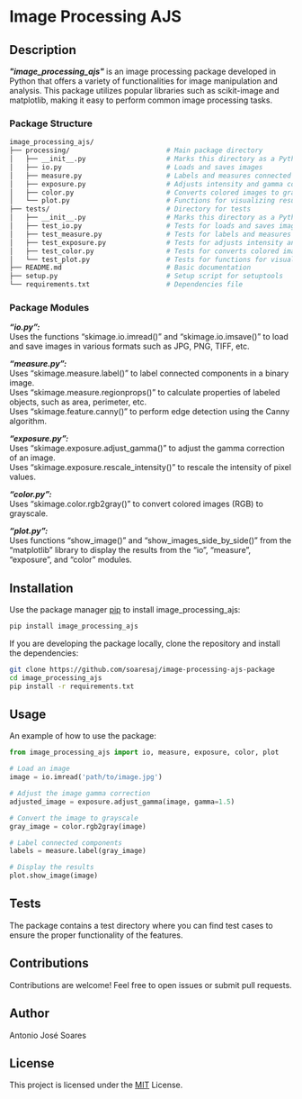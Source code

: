 # Image Processing AJS

## Description
***"image_processing_ajs"*** is an image processing package developed in Python that offers a variety of functionalities for image manipulation and analysis. This package utilizes popular libraries such as scikit-image and matplotlib, making it easy to perform common image processing tasks.

### Package Structure
```bash
image_processing_ajs/  
├── processing/                        # Main package directory  
│   ├── __init__.py                    # Marks this directory as a Python package  
│   ├── io.py                          # Loads and saves images  
│   ├── measure.py                     # Labels and measures connected components  
│   ├── exposure.py                    # Adjusts intensity and gamma correction  
│   ├── color.py                       # Converts colored images to grayscale  
│   └── plot.py                        # Functions for visualizing results  
├── tests/                             # Directory for tests  
│   ├── __init__.py                    # Marks this directory as a Python package  
│   ├── test_io.py                     # Tests for loads and saves images  
│   ├── test_measure.py                # Tests for labels and measures connected components  
│   ├── test_exposure.py               # Tests for adjusts intensity and gamma correction  
│   ├── test_color.py                  # Tests for converts colored images to grayscale  
│   └── test_plot.py                   # Tests for functions for visualizing results  
├── README.md                          # Basic documentation  
├── setup.py                           # Setup script for setuptools  
└── requirements.txt                   # Dependencies file  
```
### Package Modules
***“io.py”:***  
Uses the functions “skimage.io.imread()” and “skimage.io.imsave()” to load and save images in various formats such as JPG, PNG, TIFF, etc.

***“measure.py”:***  
Uses “skimage.measure.label()” to label connected components in a binary image.  
Uses “skimage.measure.regionprops()” to calculate properties of labeled objects, such as area, perimeter, etc.  
Uses “skimage.feature.canny()” to perform edge detection using the Canny algorithm.  

***“exposure.py”:***  
Uses “skimage.exposure.adjust_gamma()” to adjust the gamma correction of an image.  
Uses “skimage.exposure.rescale_intensity()” to rescale the intensity of pixel values.  

***“color.py”:***  
Uses “skimage.color.rgb2gray()” to convert colored images (RGB) to grayscale.  

***“plot.py”:***  
Uses functions “show_image()” and “show_images_side_by_side()” from the “matplotlib” library to display the results from the “io”, “measure”, “exposure”, and “color” modules.  

## Installation
Use the package manager [pip](https://pip.pypa.io/en/stable/) to install image_processing_ajs:  
```bash  
pip install image_processing_ajs
```  
If you are developing the package locally, clone the repository and install the dependencies:  
```bash  
git clone https://github.com/soaresaj/image-processing-ajs-package
cd image_processing_ajs
pip install -r requirements.txt
```  
## Usage
An example of how to use the package:  
```python
from image_processing_ajs import io, measure, exposure, color, plot

# Load an image
image = io.imread('path/to/image.jpg')

# Adjust the image gamma correction
adjusted_image = exposure.adjust_gamma(image, gamma=1.5)

# Convert the image to grayscale
gray_image = color.rgb2gray(image)

# Label connected components
labels = measure.label(gray_image)

# Display the results
plot.show_image(image)
```
## Tests
The package contains a test directory where you can find test cases to ensure the proper functionality of the features.

## Contributions
Contributions are welcome! Feel free to open issues or submit pull requests.

## Author
Antonio José Soares

## License
This project is licensed under the [MIT](https://choosealicense.com/licenses/mit/) License.
